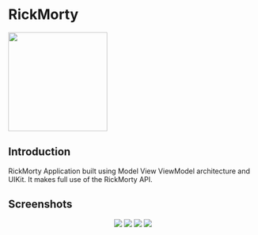# RickMorty
<img src="https://user-images.githubusercontent.com/42889128/236004755-7700e40c-d498-4244-878a-dc3a87af72a9.png" width="200" height="200" />

## Introduction
RickMorty Application built using Model View ViewModel architecture and UIKit. It makes full use of the RickMorty API. 

## Screenshots
<p align="center">
  <img src="https://user-images.githubusercontent.com/42889128/236007967-6a57de9e-8f19-4129-a55c-b7c3301e0929.png"/>
  <img src="https://user-images.githubusercontent.com/42889128/236008008-e83b094a-8ff7-4a95-a5f7-d6249692c2c0.png"/>
  <img src="https://user-images.githubusercontent.com/42889128/236008019-27de4834-f321-4777-8a8c-2b536853d7be.png" />
<img src="https://user-images.githubusercontent.com/42889128/236008030-71804acc-0bfe-44f7-aa59-941e12078228.png"/>
</p>
